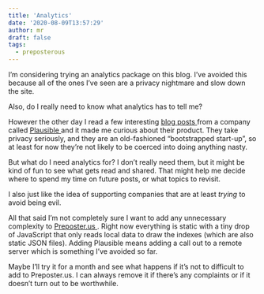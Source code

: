 ```yaml
---
title: 'Analytics'
date: '2020-08-09T13:57:29'
author: mr
draft: false
tags:
  - preposterous
---
```

I’m considering trying an analytics package on this blog. I’ve avoided this
because all of the ones I’ve seen are a privacy nightmare and slow down the
site.

  

Also, do I really need to know what analytics has to tell me?

  

However the other day I read a few interesting [ blog posts
](https://plausible.io/blog/blog-post-changed-my-startup) from a company
called [ Plausible ](https://plausible.io/) and it made me curious about their
product. They take privacy seriously, and they are an old-fashioned
“bootstrapped start-up”, so at least for now they’re not likely to be coerced
into doing anything nasty.

  

But what do I need analytics for? I don’t really need them, but it might be
kind of fun to see what gets read and shared. That might help me decide where
to spend my time on future posts, or what topics to revisit.

  

I also just like the idea of supporting companies that are at least _trying_
to avoid being evil.

  

All that said I’m not completely sure I want to add any unnecessary complexity
to [ Preposter.us ](https://preposter.us/) . Right now everything is static
with a tiny drop of JavaScript that only reads local data to draw the indexes
(which are also static JSON files). Adding Plausible means adding a call out
to a remote server which is something I’ve avoided so far.

  

Maybe I’ll try it for a month and see what happens if it’s not to difficult to
add to Preposter.us. I can always remove it if there’s any complaints or if it
doesn’t turn out to be worthwhile.

  

